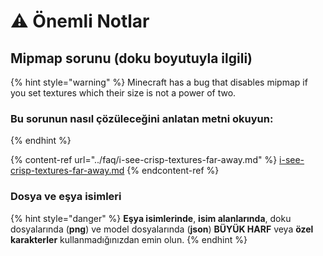 # ⚠ Önemli Notlar

## Mipmap sorunu (doku boyutuyla ilgili)

{% hint style="warning" %}
Minecraft has a bug that disables mipmap if you set textures which their size is not a power of two.

### Bu sorunun nasıl çözüleceğini anlatan metni okuyun:
{% endhint %}

{% content-ref url="../faq/i-see-crisp-textures-far-away.md" %}
[i-see-crisp-textures-far-away.md](../faq/i-see-crisp-textures-far-away.md)
{% endcontent-ref %}

### Dosya ve eşya isimleri

{% hint style="danger" %}
**Eşya isimlerinde**, **isim alanlarında**, doku dosyalarında (**png**) ve model dosyalarında (**json**) **BÜYÜK HARF** veya **özel karakterler** kullanmadığınızdan emin olun.
{% endhint %}

